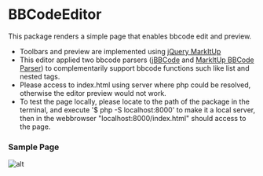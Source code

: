 # BBCodeEditor
This package renders a simple page that enables bbcode edit and preview. 
* Toolbars and preview are implemented using [jQuery MarkItUp](http://markitup.jaysalvat.com/home/)
* This editor applied two bbcode parsers ([jBBCode](http://jbbcode.com/) and [MarkItUp BBCode Parser](http://markitup.jaysalvat.com/downloads/)) to complementarily support bbcode functions such like list and nested tags.
* Please access to index.html using server where php could be resolved, otherwise the editor preview would not work.
* To test the page locally, please locate to the path of the package in the terminal, and execute '$ php -S localhost:8000' to make it a local server, then in the webbrowser "localhost:8000/index.html" should access to the page. 

### Sample Page
![alt](https://lh5.googleusercontent.com/xeWhKX31nIJelLkXYgJ-BH0ieH63uWFY1H7DGz31CUVeEYMLLGbSAcMgEIriLGH3XGVSfPTIP40tDA=w1115-h667)




